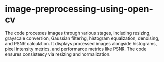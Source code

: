 # image-preprocessing-using-open-cv
 The code processes images through various stages, including resizing, grayscale conversion, Gaussian filtering, histogram equalization, denoising, and PSNR calculation. It displays processed images alongside histograms, pixel intensity metrics, and performance metrics like PSNR. The code ensures consistency via resizing and normalization.
